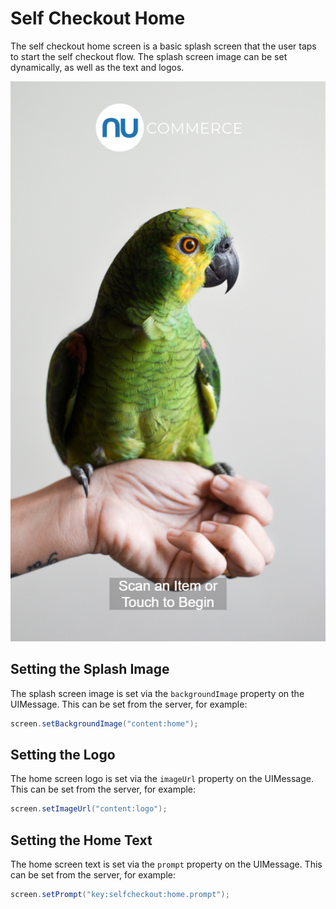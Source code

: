 # Self Checkout Home

The self checkout home screen is a basic splash screen that the user taps to start the self checkout flow. The splash screen image can be set dynamically, as well as the text and logos.

![Self Checkout Home](images/self-checkout-home.png)

## Setting the Splash Image

The splash screen image is set via the `backgroundImage` property on the UIMessage. This can be set from the server, for example:

``` java
screen.setBackgroundImage("content:home");
```

## Setting the Logo

The home screen logo is set via the `imageUrl` property on the UIMessage. This can be set from the server, for example:

``` java
screen.setImageUrl("content:logo");
```

## Setting the Home Text

The home screen text is set via the `prompt` property on the UIMessage. This can be set from the server, for example:

``` java
screen.setPrompt("key:selfcheckout:home.prompt");
```
